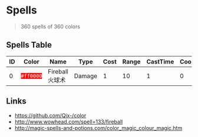 # Spells

> 360 spells of 360 colors

## Spells Table

| ID | Color | Name | Type | Cost | Range | CastTime | Cooldown | Ability | Affects | Effects | Comments |
| -- | ----- | ---- | ---- | ---- | ----- | -------- | -------- | ------- | ------- | ------- | -------- |
| 0  | <code style="background: #ff0000; color: #ffffff">#ff0000</code> | Fireball 火球术 | Damage | 1 | 10 | 1 | 0 | Unit Target | Enemy Units | Damage 1 Fire | |

## Links

- https://github.com/Qix-/color
- http://www.wowhead.com/spell=133/fireball
- http://magic-spells-and-potions.com/color_magic_colour_magic.htm

